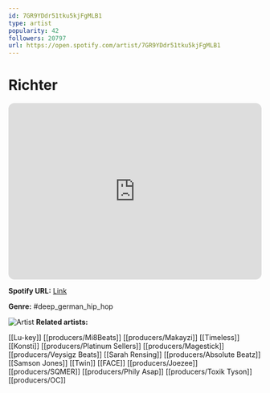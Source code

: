 ```yaml
---
id: 7GR9YDdr51tku5kjFgMLB1
type: artist
popularity: 42
followers: 20797
url: https://open.spotify.com/artist/7GR9YDdr51tku5kjFgMLB1
---
```

# Richter

<iframe style="border-radius:12px" src="https://open.spotify.com/embed/artist/7GR9YDdr51tku5kjFgMLB1" width="100%" height="352" frameBorder="0" allowfullscreen="" allow="autoplay; clipboard-write; encrypted-media; fullscreen; picture-in-picture" loading="lazy"></iframe>

**Spotify URL:** [Link](https://open.spotify.com/artist/7GR9YDdr51tku5kjFgMLB1)

**Genre:**  #deep_german_hip_hop

![Artist](https://i.scdn.co/image/ab6761610000e5ebaab94fddad78a0e29461e5c3)
**Related artists:**

[[Lu-key]]
[[producers/Mi8Beats]]
[[producers/Makayzi]]
[[Timeless]]
[[Konsti]]
[[producers/Platinum Sellers]]
[[producers/Magestick]]
[[producers/Veysigz Beats]]
[[Sarah Rensing]]
[[producers/Absolute Beatz]]
[[Samson Jones]]
[[Twin]]
[[FACE]]
[[producers/Joezee]]
[[producers/SQMER]]
[[producers/Phily Asap]]
[[producers/Toxik Tyson]]
[[producers/OC]]
